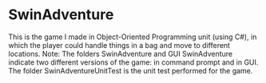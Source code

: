 # SwinAdventure
This is the game I made in Object-Oriented Programming unit (using C#), in which the player could handle things in a bag and move to different locations. 
Note: The folders SwinAdventure and GUI SwinAdventure indicate two different versions of the game: in command prompt and in GUI. The folder SwinAdventureUnitTest is the unit test performed for the game.
